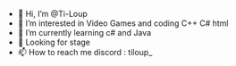 - 👋 Hi, I’m @Ti-Loup
- 👀 I’m interested in Video Games and coding C++ C# html
- 🌱 I’m currently learning c# and Java
- 💞️ Looking for stage
- 📫 How to reach me discord : tiloup_ 

<!---
Ti-Loup/Ti-Loup is a ✨ special ✨ repository because its `README.md` (this file) appears on your GitHub profile.
You can click the Preview link to take a look at your changes.
--->
